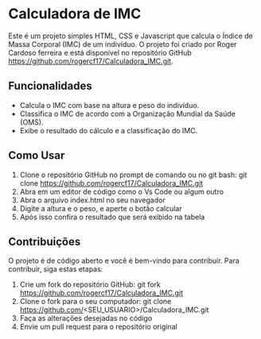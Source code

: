 # Calculadora de IMC
Este é um projeto simples HTML, CSS e Javascript que calcula o Índice de Massa Corporal (IMC) de um indivíduo. O projeto foi criado por Roger Cardoso ferreira e está disponível no repositório GitHub https://github.com/rogercf17/Calculadora_IMC.git.

## Funcionalidades
* Calcula o IMC com base na altura e peso do indivíduo.
* Classifica o IMC de acordo com a Organização Mundial da Saúde (OMS).
* Exibe o resultado do cálculo e a classificação do IMC.

## Como Usar
1. Clone o repositório GitHub no prompt de comando ou no git bash: git clone https://github.com/rogercf17/Calculadora_IMC.git
2. Abra em um editor de código como o Vs Code ou algum outro
3. Abra o arquivo index.html no seu navegador
4. Digite a altura e o peso, e aperte o botão calcular
5. Após isso confira o resultado que será exibido na tabela

## Contribuições 
O projeto é de código aberto e você é bem-vindo para contribuir. Para contribuir, siga estas etapas:
1. Crie um fork do repositório GitHub: git fork https://github.com/rogercf17/Calculadora_IMC.git
2. Clone o fork para o seu computador: git clone https://github.com/<SEU_USUARIO>/Calculadora_IMC.git
3. Faça as alterações desejadas no código
4. Envie um pull request para o repositório original

